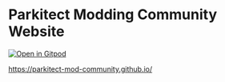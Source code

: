 # Parkitect Modding Community Website

[![Open in Gitpod](https://gitpod.io/button/open-in-gitpod.svg)](https://gitpod.io#https://github.com/parkitect-mod-community/Website)	

https://parkitect-mod-community.github.io/
